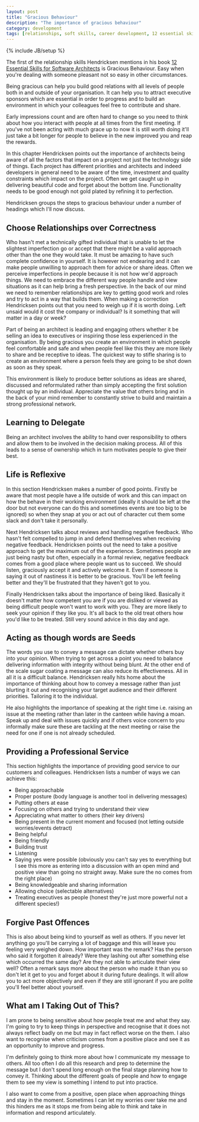 ```yaml
---
layout: post
title: "Gracious Behaviour"
description: "The importance of gracious behaviour"
category: development 
tags: [relationships, soft skills, career development, 12 essential skills]
---
```

{% include JB/setup %}

The first of the relationship skills Hendricksen mentions in his book <a href="http://www.amazon.co.uk/12-Essential-Skills-Software-Architects/dp/0321717295" target="_blank">12 Essential Skills for Software Architects</a> is Gracious Behaviour. Easy when you're dealing with someone pleasant not so easy in other circumstances. 

Being gracious can help you build good relations with all levels of people both in and outside of your organisation. It can help you to attract executive sponsors which are essential in order to progress and to build an environment in which your colleagues feel free to contribute and share. 

Early impressions count and are often hard to change so you need to think about how you interact with people at all times from the first meeting. If you've not been acting with much grace up to now it is still worth doing it'll just take a bit longer for people to believe in the new improved you and reap the rewards. 

In this chapter Hendricksen points out the importance of architects being aware of all the factors that impact on a project not just the technology side of things. Each project has different priorities and architects and indeed developers in general need to be aware of the time, investment and quality constraints which impact on the project. Often we get caught up in delivering beautiful code and forget about the bottom line. Functionality needs to be good enough not gold plated by refining it to perfection. 

Hendricksen groups the steps to gracious behaviour under a number of headings which I'll now discuss. 

## Choose Relationships over Correctness 

Who hasn't met a technically gifted individual that is unable to let the slightest imperfection go or accept that there might be a valid approach other than the one they would take. It must be amazing to have such complete confidence in yourself. It is however not endearing and it can make people unwilling to approach them for advice or share ideas. Often we perceive imperfections in people because it is not how we'd approach things. We need to embrace the different way people handle and view situations as it can help bring a fresh perspective. In the back of our mind we need to remember relationships are key to getting good work and roles and try to act in a way that builds them. When making a correction Hendricksen points out that you need to weigh up if it is worth doing. Left unsaid would it cost the company or individual? Is it something that will matter in a day or week? 

Part of being an architect is leading and engaging others whether it be selling an idea to executives or inspiring those less experienced in the organisation. By being gracious you create an environment in which people feel comfortable and safe and when people feel like this they are more likely to share and be receptive to ideas. The quickest way to stifle sharing is to create an environment where a person feels they are going to be shot down as soon as they speak. 

This environment is likely to produce better solutions as ideas are shared, discussed and reformulated rather than simply accepting the first solution thought up by an individual. Appreciate the value that others bring and in the back of your mind remember to constantly strive to build and maintain a strong professional network. 

## Learning to Delegate 

Being an architect involves the ability to hand over responsibility to others and allow them to be involved in the decision making process. All of this leads to a sense of ownership which in turn motivates people to give their best. 

## Life is Reflexive 

In this section Hendricksen makes a number of good points. Firstly be aware that most people have a life outside of work and this can impact on how the behave in their working environment (ideally it should be left at the door but not everyone can do this and sometimes events are too big to be ignored) so when they snap at you or act out of character cut them some slack and don't take it personally. 

Next Hendricksen talks about reviews and handling negative feedback. Who hasn't felt compelled to jump in and defend themselves when receiving negative feedback. Hendricksen points out the need to take a positive approach to get the maximum out of the experience. Sometimes people are just being nasty but often, especially in a formal review, negative feedback comes from a good place where people want us to succeed. We should listen, graciously accept it and actively welcome it. Even if someone is saying it out of nastiness it is better to be gracious. You'll be left feeling better and they'll be frustrated that they haven't got to you. 

Finally Hendricksen talks about the importance of being liked. Basically it doesn't matter how competent you are if you are disliked or viewed as being difficult people won't want to work with you. They are more likely to seek your opinion if they like you. It's all back to the old treat others how you'd like to be treated. Still very sound advice in this day and age. 

## Acting as though words are Seeds  

The words you use to convey a message can dictate whether others buy into your opinion. When trying to get across a point you need to balance delivering information with integrity without being blunt. At the other end of the scale sugar coating a message can also reduce its effectiveness. All in all it is a difficult balance. Hendricksen really hits home about the importance of thinking about how to convey a message rather than just blurting it out and recognising your target audience and their different priorities. Tailoring it to the individual. 

He also highlights the importance of speaking at the right time i.e. raising an issue at the meeting rather than later in the canteen while having a moan. Speak up and deal with issues quickly and if others voice concern to you informally make sure these are tackling at the next meeting or raise the need for one if one is not already scheduled. 

## Providing a Professional Service 

This section highlights the importance of providing good service to our customers and colleagues. Hendricksen lists a number of ways we can achieve this: 
+ Being approachable 
+ Proper posture (body language is another tool in delivering messages) 
+ Putting others at ease 
+ Focusing on others and trying to understand their view 
+ Appreciating what matter to others (their key drivers) 
+ Being present in the current moment and focused (not letting outside worries/events detract) 
+ Being helpful 
+ Being friendly 
+ Building trust 
+ Listening 
+ Saying yes were possible (obviously you can't say yes to everything but I see this more as entering into a discussion with an open mind and positive view than going no straight away. Make sure the no comes from the right place) 
+ Being knowledgeable and sharing information 
+ Allowing choice (selectable alternatives) 
+ Treating executives as people (honest they're just more powerful not a different species!) 

## Forgive Past Offences 

This is also about being kind to yourself as well as others. If you never let anything go you'll be carrying a lot of baggage and this will leave you feeling very weighed down. How important was the remark? Has the person who said it forgotten it already? Were they lashing out after something else which occurred the same day? Are they not able to articulate their view well? Often a remark says more about the person who made it than you so don't let it get to you and forget about it during future dealings. It will allow you to act more objectively and even if they are still ignorant if you are polite you'll feel better about yourself. 

## What am I Taking Out of This? 

I am prone to being sensitive about how people treat me and what they say. I'm going to try to keep things in perspective and recognise that it does not always reflect badly on me but may in fact reflect worse on the them. I also want to recognise when criticism comes from a positive place and see it as an opportunity to improve and progress.

I'm definitely going to think more about how I communicate my message to others. All too often I do all this research and prep to determine the message but I don't spend long enough on the final stage planning how to convey it. Thinking about the different goals of people and how to engage them to see my view is something I intend to put into practice. 

I also want to come from a positive, open place when approaching things and stay in the moment. Sometimes I can let my worries over take me and this hinders me as it stops me from being able to think and take in information and respond articulately. 

